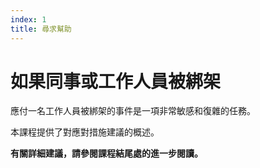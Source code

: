 ```yaml
---
index: 1
title: 尋求幫助
---
```

# 如果同事或工作人員被綁架

應付一名工作人員被綁架的事件是一項非常敏感和復雜的任務。

本課程提供了對應對措施建議的概述。

**有關詳細建議，請參閱課程結尾處的進一步閱讀。**